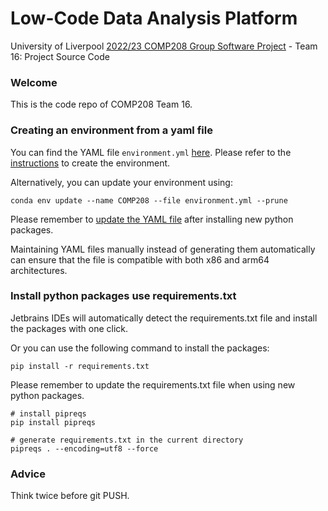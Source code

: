 # Low-Code Data Analysis Platform
University of
Liverpool [2022/23 COMP208 Group Software Project](https://tulip.liv.ac.uk/mods/student/COMP208_202223.htm) - Team 16:
Project Source Code

### Welcome

This is the code repo of COMP208 Team 16.

### Creating an environment from a yaml file

You can find the YAML file `environment.yml` [here](./misc/conda_env_config). Please refer to
the [instructions](https://conda.io/projects/conda/en/latest/user-guide/tasks/manage-environments.html#creating-an-environment-from-an-environment-yml-file)
to create the environment.

Alternatively, you can update your environment using:

```shell
conda env update --name COMP208 --file environment.yml --prune
```

Please remember
to [update the YAML file](https://conda.io/projects/conda/en/latest/user-guide/tasks/manage-environments.html#creating-an-environment-file-manually)
after installing new python packages.

Maintaining YAML files manually instead of generating them automatically can ensure that the file is compatible with
both x86 and arm64 architectures.

### Install python packages use requirements.txt
Jetbrains IDEs will automatically detect the requirements.txt file and install the packages with one click.

Or you can use the following command to install the packages:
```shell
pip install -r requirements.txt
```    
Please remember to update the requirements.txt file when using new python packages.
```shell
# install pipreqs
pip install pipreqs
 ```
 ```shell
# generate requirements.txt in the current directory
pipreqs . --encoding=utf8 --force
```

### Advice

Think twice before git PUSH.
